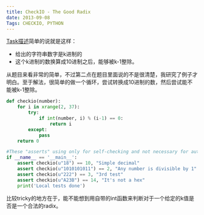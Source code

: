 ```yaml
---
title: CheckIO - The Good Radix
date: 2013-09-08
Tags: CHECKIO, PYTHON
---
```


[Task描述][1]简单的说就是这样：

* 给出的字符串数字是k进制的
* 这个k进制的数换算成10进制之后，能够被k-1整除。

从题目来看非常的简单，不过第二点在题目里面说的不是很清楚，我研究了例子才明白。至于解法，很简单的做一个循环，尝试转换成10进制的数，然后尝试能不能被k-1整除。

```python
def checkio(number):
    for i in xrange(2, 37):
        try:
            if int(number, i) % (i-1) == 0:
                return i
        except:
            pass
    return 0

#These "asserts" using only for self-checking and not necessary for auto-testing
if __name__ == '__main__':
    assert checkio(u"18") == 10, "Simple decimal"
    assert checkio(u"1010101011") == 2, "Any number is divisible by 1"
    assert checkio(u"222") == 3, "3rd test"
    assert checkio(u"A23B") == 14, "It's not a hex"
    print('Local tests done')
```

比较tricky的地方在于，能不能想到用自带的int函数来判断对于一个给定的k值是否是一个合法的radix。

[1]: http://www.checkio.org/mission/task/info/good-radix/python-27/